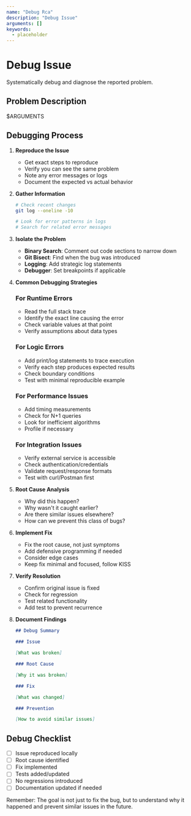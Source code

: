 ```yaml
---
name: "Debug Rca"
description: "Debug Issue"
arguments: []
keywords:
  - placeholder
---
```


# Debug Issue

Systematically debug and diagnose the reported problem.

## Problem Description

$ARGUMENTS

## Debugging Process

1. **Reproduce the Issue**
   - Get exact steps to reproduce
   - Verify you can see the same problem
   - Note any error messages or logs
   - Document the expected vs actual behavior

2. **Gather Information**

   ```bash
   # Check recent changes
   git log --oneline -10

   # Look for error patterns in logs
   # Search for related error messages
   ```

3. **Isolate the Problem**
   - **Binary Search**: Comment out code sections to narrow down
   - **Git Bisect**: Find when the bug was introduced
   - **Logging**: Add strategic log statements
   - **Debugger**: Set breakpoints if applicable

4. **Common Debugging Strategies**

   ### For Runtime Errors
   - Read the full stack trace
   - Identify the exact line causing the error
   - Check variable values at that point
   - Verify assumptions about data types

   ### For Logic Errors
   - Add print/log statements to trace execution
   - Verify each step produces expected results
   - Check boundary conditions
   - Test with minimal reproducible example

   ### For Performance Issues
   - Add timing measurements
   - Check for N+1 queries
   - Look for inefficient algorithms
   - Profile if necessary

   ### For Integration Issues
   - Verify external service is accessible
   - Check authentication/credentials
   - Validate request/response formats
   - Test with curl/Postman first

5. **Root Cause Analysis**
   - Why did this happen?
   - Why wasn't it caught earlier?
   - Are there similar issues elsewhere?
   - How can we prevent this class of bugs?

6. **Implement Fix**
   - Fix the root cause, not just symptoms
   - Add defensive programming if needed
   - Consider edge cases
   - Keep fix minimal and focused, follow KISS

7. **Verify Resolution**
   - Confirm original issue is fixed
   - Check for regression
   - Test related functionality
   - Add test to prevent recurrence

8. **Document Findings**

   ```markdown
   ## Debug Summary

   ### Issue

   [What was broken]

   ### Root Cause

   [Why it was broken]

   ### Fix

   [What was changed]

   ### Prevention

   [How to avoid similar issues]
   ```

## Debug Checklist

- [ ] Issue reproduced locally
- [ ] Root cause identified
- [ ] Fix implemented
- [ ] Tests added/updated
- [ ] No regressions introduced
- [ ] Documentation updated if needed

Remember: The goal is not just to fix the bug, but to understand why it happened and prevent similar issues in the future.
